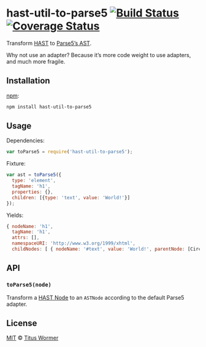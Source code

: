 # hast-util-to-parse5 [![Build Status][travis-badge]][travis] [![Coverage Status][codecov-badge]][codecov]

Transform [HAST][] to [Parse5’s AST][ast].

Why not use an adapter? Because it’s more code weight to use adapters,
and much more fragile.

## Installation

[npm][npm-install]:

```bash
npm install hast-util-to-parse5
```

## Usage

Dependencies:

```javascript
var toParse5 = require('hast-util-to-parse5');
```

Fixture:

```javascript
var ast = toParse5({
  type: 'element',
  tagName: 'h1',
  properties: {},
  children: [{type: 'text', value: 'World!'}]
});
```

Yields:

```js
{ nodeName: 'h1',
  tagName: 'h1',
  attrs: [],
  namespaceURI: 'http://www.w3.org/1999/xhtml',
  childNodes: [ { nodeName: '#text', value: 'World!', parentNode: [Circular] } ] }
```

## API

### `toParse5(node)`

Transform a [HAST Node][node] to an `ASTNode` according to the default
Parse5 adapter.

## License

[MIT][license] © [Titus Wormer][author]

<!-- Definitions -->

[travis-badge]: https://img.shields.io/travis/wooorm/hast-util-to-parse5.svg

[travis]: https://travis-ci.org/wooorm/hast-util-to-parse5

[codecov-badge]: https://img.shields.io/codecov/c/github/wooorm/hast-util-to-parse5.svg

[codecov]: https://codecov.io/github/wooorm/hast-util-to-parse5

[npm-install]: https://docs.npmjs.com/cli/install

[license]: LICENSE

[author]: http://wooorm.com

[hast]: https://github.com/wooorm/hast

[ast]: https://github.com/inikulin/parse5/wiki/Documentation

[node]: https://github.com/wooorm/hast#ast
